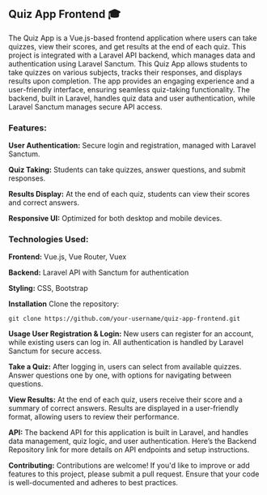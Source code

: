 ## Quiz App Frontend 🎓
The Quiz App is a Vue.js-based frontend application where users can take quizzes, view their scores, and get results at the end of each quiz. This project is integrated with a Laravel API backend, which manages data and authentication using Laravel Sanctum.
This Quiz App allows students to take quizzes on various subjects, tracks their responses, and displays results upon completion. The app provides an engaging experience and a user-friendly interface, ensuring seamless quiz-taking functionality. The backend, built in Laravel, handles quiz data and user authentication, while Laravel Sanctum manages secure API access.

### Features:
**User Authentication:** Secure login and registration, managed with Laravel Sanctum.

**Quiz Taking:** Students can take quizzes, answer questions, and submit responses.

**Results Display:** At the end of each quiz, students can view their scores and correct answers.

**Responsive UI:** Optimized for both desktop and mobile devices.

### Technologies Used:

**Frontend:** Vue.js, Vue Router, Vuex

**Backend:** Laravel API with Sanctum for authentication

**Styling:** CSS, Bootstrap

**Installation**
Clone the repository:
```
git clone https://github.com/your-username/quiz-app-frontend.git
```
**Usage User Registration & Login:** New users can register for an account, while existing users can log in. All authentication is handled by Laravel Sanctum for secure access.

**Take a Quiz:** After logging in, users can select from available quizzes. Answer questions one by one, with options for navigating between questions.

**View Results:** At the end of each quiz, users receive their score and a summary of correct answers. Results are displayed in a user-friendly format, allowing users to review their performance.

**API:** The backend API for this application is built in Laravel, and handles data management, quiz logic, and user authentication. Here’s the Backend Repository link for more details on API endpoints and setup instructions.

**Contributing:**
Contributions are welcome! If you'd like to improve or add features to this project, please submit a pull request. Ensure that your code is well-documented and adheres to best practices.
